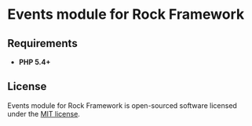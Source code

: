 Events module for Rock Framework
=================


Requirements
-------------------
 * **PHP 5.4+**

License
-------------------

Events module for Rock Framework is open-sourced software licensed under the [MIT license](http://opensource.org/licenses/MIT).